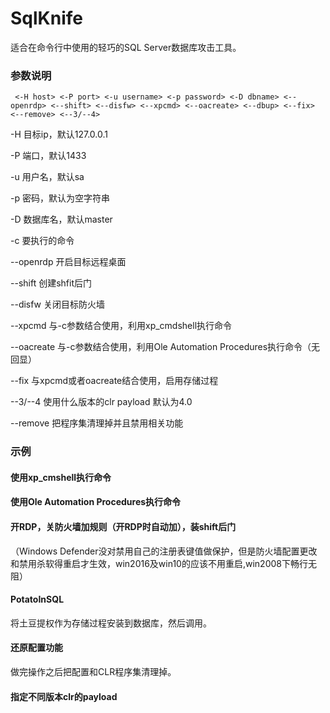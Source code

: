 # SqlKnife

适合在命令行中使用的轻巧的SQL Server数据库攻击工具。


### 参数说明

```
 <-H host> <-P port> <-u username> <-p password> <-D dbname> <--openrdp> <--shift> <--disfw> <--xpcmd> <--oacreate> <--dbup> <--fix> <--remove> <--3/--4>
```

-H 目标ip，默认127.0.0.1

-P 端口，默认1433

-u 用户名，默认sa

-p 密码，默认为空字符串

-D 数据库名，默认master

-c 要执行的命令

--openrdp 开启目标远程桌面

--shift 创建shfit后门

--disfw 关闭目标防火墙

--xpcmd 与-c参数结合使用，利用xp_cmdshell执行命令

--oacreate 与-c参数结合使用，利用Ole Automation Procedures执行命令（无回显）

--fix 与xpcmd或者oacreate结合使用，启用存储过程

--3/--4 使用什么版本的clr payload 默认为4.0

--remove 把程序集清理掉并且禁用相关功能

### 示例

#### 使用xp_cmshell执行命令


#### 使用Ole Automation Procedures执行命令



#### 开RDP，关防火墙加规则（开RDP时自动加），装shift后门

（Windows Defender没对禁用自己的注册表键值做保护，但是防火墙配置更改和禁用杀软得重启才生效，win2016及win10的应该不用重启,win2008下畅行无阻）



#### PotatoInSQL
将土豆提权作为存储过程安装到数据库，然后调用。



#### 还原配置功能
做完操作之后把配置和CLR程序集清理掉。


#### 指定不同版本clr的payload